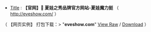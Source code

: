 - [Title](https://taoste.github.io/Hello-World/github/eveshow.com/index.html) : **【官网】🦊 夏娃之秀品牌官方网站-夏娃魔力挺** （ http://eveshow.com/ ）

（ 【网页实例】 打包下载：> "**eveshow.com**" [View Raw](https://github.com/taoste/Hello-World/blob/master/github/eveshow.com/eveshow.com.7z) / [Download](https://github.com/taoste/Hello-World/blob/master/github/eveshow.com/eveshow.com.7z?raw=true) ）
